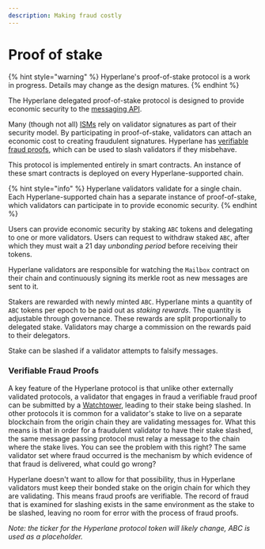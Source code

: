 ```yaml
---
description: Making fraud costly
---
```


# Proof of stake

{% hint style="warning" %}
Hyperlane's proof-of-stake protocol is a work in progress. Details may change as the design matures.
{% endhint %}

The Hyperlane delegated proof-of-stake protocol is designed to provide economic security to the [messaging API](messaging.md).

Many (though not all) [ISMs](sovereign-consensus.md#interchain-security-modules) rely on validator signatures as part of their security model. By participating in proof-of-stake, validators can attach an economic cost to creating fraudulent signatures. Hyperlane has [verifiable fraud proofs](proof-of-stake.md#verifiable-fraud-proofs), which can be used to slash validators if they misbehave.

This protocol is implemented entirely in smart contracts. An instance of these smart contracts is deployed on every Hyperlane-supported chain.

{% hint style="info" %}
Hyperlane validators validate for a single chain. Each Hyperlane-supported chain has a separate instance of proof-of-stake, which validators can participate in to provide economic security.&#x20;
{% endhint %}

Users can provide economic security by staking `ABC` tokens and delegating to one or more validators. Users can request to withdraw staked `ABC`, after which they must wait a 21 day _unbonding period_ before receiving their tokens.

Hyperlane validators are responsible for watching the `Mailbox` contract on their chain and continuously signing its merkle root as new messages are sent to it.

Stakers are rewarded with newly minted `ABC`. Hyperlane mints a quantity of `ABC` tokens per epoch to be paid out as _staking rewards_. The quantity is adjustable through governance. These rewards are split proportionally to delegated stake. Validators may charge a commission on the rewards paid to their delegators.

Stake can be slashed if a validator attempts to falsify messages.

### Verifiable Fraud Proofs

A key feature of the Hyperlane protocol is that unlike other externally validated protocols, a validator that engages in fraud a verifiable fraud proof can be submitted by a [Watchtower](agents/processor.md), leading to their stake being slashed. In other protocols it is common for a validator's stake to live on a separate blockchain from the origin chain they are validating messages for. What this means is that in order for a fraudulent validator to have their stake slashed, the same message passing protocol must relay a message to the chain where the stake lives. You can see the problem with this right? The same validator set where fraud occurred is the mechanism by which evidence of that fraud is delivered, what could go wrong?

Hyperlane doesn't want to allow for that possibility, thus in Hyperlane validators must keep their bonded stake on the origin chain for which they are validating. This means fraud proofs are verifiable. The record of fraud that is examined for slashing exists in the same environment as the stake to be slashed, leaving no room for error with the process of fraud proofs.&#x20;

_Note: the ticker for the Hyperlane protocol token will likely change, ABC is used as a placeholder._

